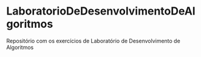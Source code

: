 # LaboratorioDeDesenvolvimentoDeAlgoritmos
Repositório com os exercícios de Laboratório de Desenvolvimento de Algoritmos
